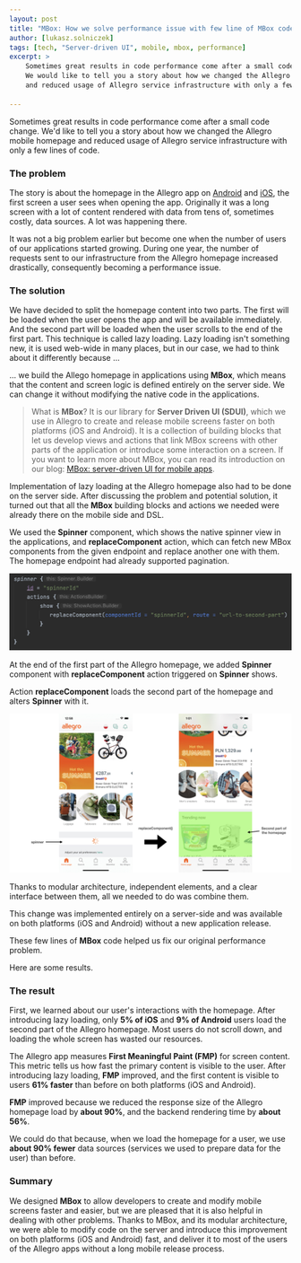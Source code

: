 ```yaml
---
layout: post
title: "MBox: How we solve performance issue with few line of MBox code."
author: [lukasz.solniczek]
tags: [tech, "Server-driven UI", mobile, mbox, performance]
excerpt: >
    Sometimes great results in code performance come after a small code change.
    We would like to tell you a story about how we changed the Allegro mobile homepage
    and reduced usage of Allegro service infrastructure with only a few lines of code.

---
```


Sometimes great results in code performance come after a small code change.
We'd like to tell you a story about how we changed the Allegro mobile homepage
and reduced usage of Allegro service infrastructure with only a few lines of code.

### The problem

The story is about the homepage in the Allegro app on [Android](https://play.google.com/store/apps/details?id=pl.allegro)
and [iOS](https://apps.apple.com/pl/app/allegro/id305659772), the first screen a user sees when opening the app.
Originally it was a long screen with a lot of content rendered with data from tens of, sometimes costly, data sources.
A lot was happening there.

It was not a big problem earlier but become one when the number of users of our applications started growing.
During one year, the number of requests sent to our infrastructure from the Allegro homepage increased drastically,
consequently becoming a performance issue.

### The solution

We have decided to split the homepage content into two parts. The first will be loaded when the user opens the app and will be available immediately.
And the second part will be loaded when the user scrolls to the end of the first part.
This technique is called lazy loading.
Lazy loading isn't something new, it is used web-wide in many places, but in our case, we had to think about it differently because …

... we build the Allego homepage in applications using **MBox**, which means that the content and screen logic is defined
entirely on the server side. We can change it without modifying the native code in the applications.


> What is **MBox**? It is our library for **Server Driven UI (SDUI)**, which we use in Allegro to create and release mobile screens
faster on both platforms (iOS and Android). It is a collection of building blocks that let us develop views and actions
that link MBox screens with other parts of the application or introduce some interaction on a screen.
If you want to learn more about MBox, you can read its introduction on our blog: [MBox: server-driven UI for mobile apps](https://blog.allegro.tech/2022/08/mbox-server-driven-ui-for-mobile-apps.html).

Implementation of lazy loading at the Allegro homepage also had to be done on the server side.
After discussing the problem and potential solution, it turned out that all the **MBox** building blocks and actions we
needed were already there on the mobile side and DSL.

We used the **Spinner** component, which shows the native spinner view in the applications, and **replaceComponent** action,
which can fetch new MBox components from the given endpoint and replace another one with them.
The homepage endpoint had already supported pagination.

![Lazy Loading MBox DSL](/img/articles/2022-10-21-lazy-loading-with-mbox/lazy-loading-mbox-dsl.png)

At the end of the first part of the Allegro homepage, we added **Spinner** component with **replaceComponent** action triggered on **Spinner** shows.

Action **replaceComponent** loads the second part of the homepage and alters **Spinner** with it.

![Lazy Loading Homepage](/img/articles/2022-10-21-lazy-loading-with-mbox/lazy-loading-homepage.png)

Thanks to modular architecture, independent elements, and a clear interface between them, all we needed to do was combine them.

This change was implemented entirely on a server-side and was available on both platforms (iOS and Android) without a new application release.

These few lines of **MBox** code helped us fix our original performance problem.

Here are some results.

### The result

First, we learned about our user's interactions with the homepage.
After introducing lazy loading, only **5% of iOS** and **9% of Android** users load the second part of the Allegro homepage.
Most users do not scroll down, and loading the whole screen has wasted our resources.

The Allegro app measures **First Meaningful Paint (FMP)** for screen content. This metric tells us how fast the primary content is visible to the user.
After introducing lazy loading, **FMP** improved, and the first content is visible to users **61% faster** than before on both platforms (iOS and Android).

**FMP** improved because we reduced the response size of the Allegro homepage load by **about 90%**, and the backend rendering time by **about 56%**.

We could do that because, when we load the homepage for a user, we use **about 90% fewer** data sources (services we used to prepare data for the user) than before.

### Summary

We designed **MBox** to allow developers to create and modify mobile screens faster and easier, but we are pleased that
it is also helpful in dealing with other problems. Thanks to MBox, and its modular architecture, we were able to modify
code on the server and introduce this improvement on both platforms (iOS and Android) fast, and deliver it to most of the users of the Allegro apps without a long mobile release process.
